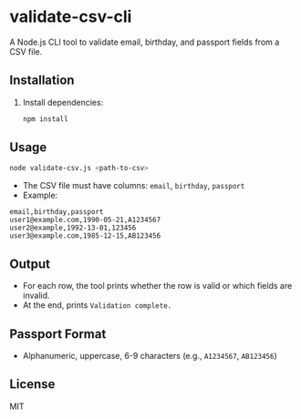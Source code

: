 # validate-csv-cli

A Node.js CLI tool to validate email, birthday, and passport fields from a CSV file.

## Installation

1. Install dependencies:
   ```bash
   npm install
   ```

## Usage

```bash
node validate-csv.js <path-to-csv>
```

- The CSV file must have columns: `email`, `birthday`, `passport`
- Example:

```
email,birthday,passport
user1@example.com,1990-05-21,A1234567
user2@example,1992-13-01,123456
user3@example.com,1985-12-15,AB123456
```

## Output
- For each row, the tool prints whether the row is valid or which fields are invalid.
- At the end, prints `Validation complete.`

## Passport Format
- Alphanumeric, uppercase, 6-9 characters (e.g., `A1234567`, `AB123456`)

## License
MIT 